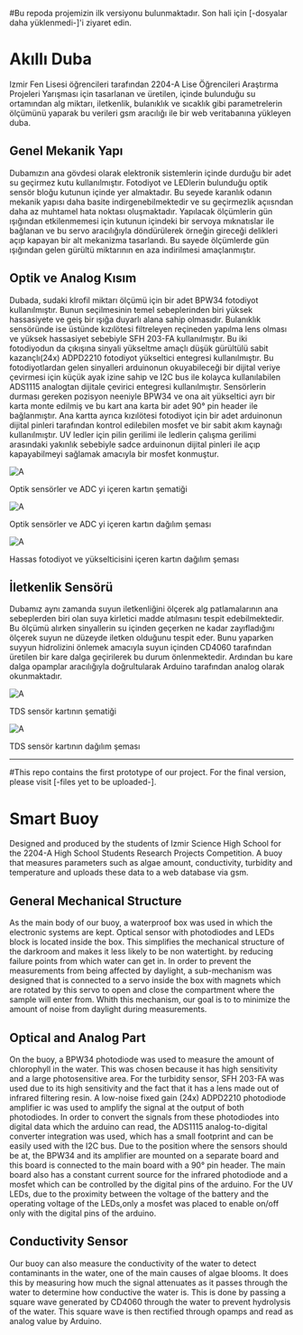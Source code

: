 #Bu repoda projemizin ilk versiyonu bulunmaktadır. Son hali için [-dosyalar daha yüklenmedi-]'i ziyaret edin.


# Akıllı Duba

Izmir Fen Lisesi öğrencileri tarafından 2204-A Lise Öğrencileri Araştırma Projeleri Yarışması için tasarlanan ve üretilen, içinde bulunduğu su ortamından
alg miktarı, iletkenlik, bulanıklık ve sıcaklık gibi parametrelerin ölçümünü yaparak bu verileri gsm aracılığı ile bir web veritabanına yükleyen duba.

## Genel Mekanik Yapı

Dubamızın ana gövdesi olarak elektronik sistemlerin içinde durduğu bir adet su geçirmez kutu kullanılmıştır. Fotodiyot ve LEDlerin bulunduğu optik sensör
bloğu kutunun içinde yer almaktadır. Bu seyede karanlık odanın mekanik yapısı daha basite indirgenebilmektedir ve su geçirmezlik açıısndan daha az muhtamel
hata noktası oluşmaktadır. Yapılacak ölçümlerin gün ışığından etkilenmemesi için kutunun içindeki bir servoya mıknatıslar ile bağlanan ve bu servo aracılığıyla döndürülerek örneğin gireceği delikleri açıp kapayan bir alt mekanizma tasarlandı. Bu sayede ölçümlerde gün ışığından gelen gürültü miktarının en aza indirilmesi amaçlanmıştır. 

## Optik ve Analog Kısım

Dubada, sudaki klrofil miktarı ölçümü için bir adet BPW34 fotodiyot kullanılmıştır. Bunun seçilmesinin temel sebeplerinden biri yüksek hassasiyete ve geiş bir ışığa duyarlı alana sahip olmasıdır. Bulanıklık sensöründe ise üstünde kızılötesi filtreleyen reçineden yapılma lens olması ve yüksek hassasiyet sebebiyle SFH 203-FA kullanılmıştır. Bu iki fotodiyodun da çıkışına sinyali yükseltme amaçlı düşük gürültülü sabit kazançlı(24x) ADPD2210 fotodiyot yükseltici entegresi kullanılmıştır. Bu fotodiyotlardan gelen sinyalleri arduinonun okuyabileceği bir dijital veriye çevirmesi için küçük ayak izine sahip ve I2C bus ile kolayca kullanılabilen ADS1115 analogtan dijitale çevirici entegresi kullanılmıştır. Sensörlerin durması gereken pozisyon neeniyle BPW34 ve ona ait yükseltici ayrı bir karta monte edilmiş ve bu kart ana karta bir adet 90° pin header ile bağlanmıştır. Ana kartta ayrıca kızılötesi fotodiyot için bir adet arduinonun dijital pinleri tarafından kontrol edilebilen mosfet ve bir sabit akım kaynağı kullanılmıştır. UV ledler için pilin gerilimi ile ledlerin çalışma gerilimi arasındaki yakınlık sebebiyle sadce arduinonun dijital pinleri ile açıp kapayabilmeyi sağlamak amacıyla bir mosfet konmuştur.

![A](https://github.com/ErAk042/akilli_duba/blob/main/resimler/Ekran%20Al%C4%B1nt%C4%B1s%C4%B12.PNG?raw=true)

Optik sensörler ve ADC yi içeren kartın şematiği


![A](https://github.com/ErAk042/akilli_duba/blob/main/resimler/Ekran%20Al%C4%B1nt%C4%B1s%C4%B1.PNG?raw=true)

Optik sensörler ve ADC yi içeren kartın dağılım şeması


![A](https://github.com/ErAk042/akilli_duba/blob/main/resimler/Ekran%20Al%C4%B1nt%C4%B1s%C4%B11.PNG?raw=true)

Hassas fotodiyot ve yükselticisini içeren kartın dağılım şeması


## İletkenlik Sensörü

Dubamız aynı zamanda suyun iletkenliğini ölçerek alg patlamalarının ana sebeplerden biri olan suya kirletici madde atılmasını tespit edebilmektedir. Bu ölçümü alırken sinyallerin su içinden geçerken ne kadar zayıfladığını ölçerek suyun ne düzeyde iletken olduğunu tespit eder. Bunu yaparken suyyun hidrolizini önlemek amacıyla suyun içinden CD4060 tarafından üretilen bir kare dalga geçirilerek bu durum önlenmektedir. Ardından bu kare dalga opamplar aracılığıyla doğrultularak Arduino tarafından analog olarak okunmaktadır. 

![A](https://github.com/ErAk042/akilli_duba/blob/main/resimler/Ekran%20Al%C4%B1nt%C4%B1s%C4%B12.PNG?raw=true)

TDS sensör kartının şematiği


![A](https://github.com/ErAk042/akilli_duba/blob/main/resimler/Ekran%20g%C3%B6r%C3%BCnt%C3%BCs%C3%BC%202023-06-01%20095348.png?raw=true)

TDS sensör kartının dağılım şeması



------------------------------------------------------------------------------------------------------------------------------------------------------------------

#This repo contains the first prototype of our project. For the final version, please visit [-files yet to be uploaded-].

# Smart Buoy

Designed and produced by the students of Izmir Science High School for the 2204-A High School Students Research Projects Competition.
A buoy that measures parameters such as algae amount, conductivity, turbidity and temperature and uploads these data to a web database via gsm.

## General Mechanical Structure

As the main body of our buoy, a waterproof box was used in which the electronic systems are kept. Optical sensor with photodiodes and LEDs
block is located inside the box. This simplifies the mechanical structure of the darkroom and makes it less likely to be non watertight.
by reducing failure points from which water can get in. In order to prevent the measurements from being affected by daylight, a sub-mechanism was designed that is connected to a servo inside the box with magnets which are rotated by this servo to open and close the compartment where the sample will enter from. Whith this mechanism, our goal is to to minimize the amount of noise from daylight during measurements. 

## Optical and Analog Part

On the buoy, a BPW34 photodiode was used to measure the amount of chlorophyll in the water. This was chosen because it has high sensitivity and a large photosensitive area. For the turbidity sensor, SFH 203-FA was used due to its high sensitivity and the fact that it has a lens made out of infrared filtering resin. A low-noise fixed gain (24x) ADPD2210 photodiode amplifier ic was used to amplify the signal at the output of both photodiodes. In order to convert the signals from these photodiodes into digital data which the arduino can read, the ADS1115 analog-to-digital converter integration was used, which has a small footprint and can be easily used with the I2C bus. Due to the position where the sensors should be at, the BPW34 and its amplifier are mounted on a separate board and this board is connected to the main board with a 90° pin header. The main board also has a constant current source for the infrared photodiode and a mosfet which can be controlled by the digital pins of the arduino. For the UV LEDs, due to the proximity between the voltage of the battery and the operating voltage of the LEDs,only a mosfet was placed to enable on/off only with the digital pins of the arduino.


## Conductivity Sensor

Our buoy can also measure the conductivity of the water to detect contaminants in the water, one of the main causes of algae blooms. It does this by measuring how much the signal attenuates as it passes through the water to determine how conductive the water is. This is done by passing a square wave generated by CD4060 through the water to prevent hydrolysis of the water. This square wave is then rectified through opamps and read as analog value by Arduino. 



